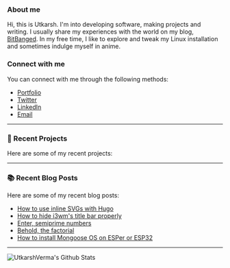 ### About me
Hi, this is Utkarsh. I'm into developing software, making projects and writing. I usually share my experiences with the world on my blog, [BitBanged](https://bitbanged.com). In my free time, I like to explore and tweak my Linux installation and sometimes indulge myself in anime.

### Connect with me
You can connect with me through the following methods:
- [Portfolio](https://utkarshverma.github.io)
- [Twitter](https://twitter.com/UtkarshVerma_)
- [LinkedIn](https://linkedin.com/in/utkarshvermai)
- [Email](mailto:utkarshverma@protonmail.com)

---

### 📌 Recent Projects
Here are some of my recent projects:
<!-- PROJECTS:START -->
<!-- PROJECTS:END -->

---

### 📚 Recent Blog Posts
Here are some of my recent blog posts:
<!-- BLOG-POSTS:START -->
- [How to use inline SVGs with Hugo](https://bitbanged.com/posts/how-to-use-inline-svgs-with-hugo/)
- [How to hide i3wm's title bar properly](https://bitbanged.com/posts/how-to-hide-i3wms-title-bar-properly/)
- [Enter, semiprime numbers](https://bitbanged.com/posts/one-liners/enter-semiprime-numbers/)
- [Behold, the factorial](https://bitbanged.com/posts/one-liners/behold-the-factorial/)
- [How to install Mongoose OS on ESPer or ESP32](https://bitbanged.com/posts/how-to-install-mongoose-os-on-esp32-or-esper/)
<!-- BLOG-POSTS:END -->

---

<img align="left" alt="UtkarshVerma's Github Stats" src="https://github-readme-stats.vercel.app/api?username=utkarshverma&show_icons=true&hide_border=true" />
